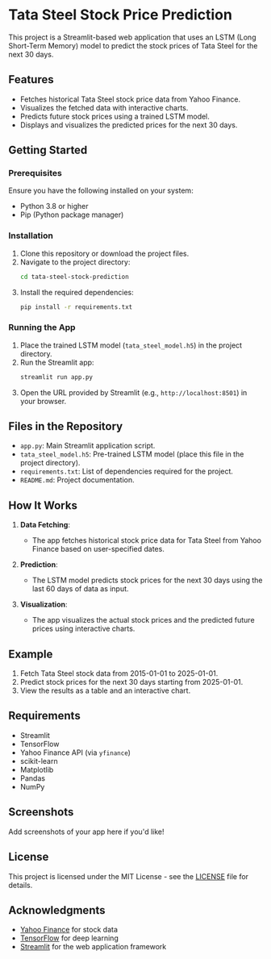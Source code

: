 # Tata Steel Stock Price Prediction

This project is a Streamlit-based web application that uses an LSTM (Long Short-Term Memory) model to predict the stock prices of Tata Steel for the next 30 days.

## Features
- Fetches historical Tata Steel stock price data from Yahoo Finance.
- Visualizes the fetched data with interactive charts.
- Predicts future stock prices using a trained LSTM model.
- Displays and visualizes the predicted prices for the next 30 days.

## Getting Started

### Prerequisites
Ensure you have the following installed on your system:
- Python 3.8 or higher
- Pip (Python package manager)

### Installation
1. Clone this repository or download the project files.
2. Navigate to the project directory:
   ```bash
   cd tata-steel-stock-prediction
   ```
3. Install the required dependencies:
   ```bash
   pip install -r requirements.txt
   ```

### Running the App
1. Place the trained LSTM model (`tata_steel_model.h5`) in the project directory.
2. Run the Streamlit app:
   ```bash
   streamlit run app.py
   ```
3. Open the URL provided by Streamlit (e.g., `http://localhost:8501`) in your browser.

## Files in the Repository
- `app.py`: Main Streamlit application script.
- `tata_steel_model.h5`: Pre-trained LSTM model (place this file in the project directory).
- `requirements.txt`: List of dependencies required for the project.
- `README.md`: Project documentation.

## How It Works
1. **Data Fetching**:
   - The app fetches historical stock price data for Tata Steel from Yahoo Finance based on user-specified dates.

2. **Prediction**:
   - The LSTM model predicts stock prices for the next 30 days using the last 60 days of data as input.

3. **Visualization**:
   - The app visualizes the actual stock prices and the predicted future prices using interactive charts.

## Example
1. Fetch Tata Steel stock data from 2015-01-01 to 2025-01-01.
2. Predict stock prices for the next 30 days starting from 2025-01-01.
3. View the results as a table and an interactive chart.

## Requirements
- Streamlit
- TensorFlow
- Yahoo Finance API (via `yfinance`)
- scikit-learn
- Matplotlib
- Pandas
- NumPy

## Screenshots
Add screenshots of your app here if you'd like!

## License
This project is licensed under the MIT License - see the [LICENSE](LICENSE) file for details.

## Acknowledgments
- [Yahoo Finance](https://finance.yahoo.com) for stock data
- [TensorFlow](https://www.tensorflow.org/) for deep learning
- [Streamlit](https://streamlit.io/) for the web application framework

